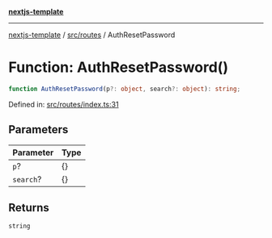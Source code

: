 [**nextjs-template**](../../../README.md)

---

[nextjs-template](../../../README.md) / [src/routes](../README.md) / AuthResetPassword

# Function: AuthResetPassword()

```ts
function AuthResetPassword(p?: object, search?: object): string;
```

Defined in: [src/routes/index.ts:31](https://github.com/Its-Satyajit/nextjs-template/blob/main/src/routes/index.ts#L31)

## Parameters

| Parameter | Type |
| --------- | ---- |
| `p`?      | \{\} |
| `search`? | \{\} |

## Returns

`string`
